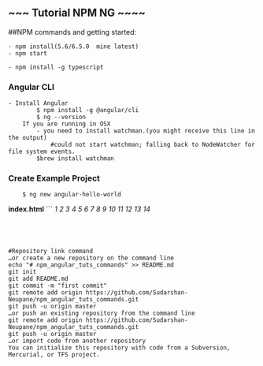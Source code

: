 ## ~~~ Tutorial NPM NG ~~~~
##NPM commands and getting started:

	- npm install(5.6/6.5.0  mine latest)
	- npm start
	
	- npm install -g typescript
	
### Angular CLI

	- Install Angular
			$ npm install -g @angular/cli
			$ ng --version
	    If you are running in OSX
			- you need to install watchman.(you might receive this line in the output)
				#could not start watchman; falling back to NodeWatcher for file system events.
			$brew install watchman
	
### Create Example Project

		$ ng new angular-hello-world
		
**index.html**
	```
	_1 <!doctype html>
	2 <html lang="en">
	3 <head>
	4 <meta charset="utf-8">
	5 <title>AngularHelloWorld</title>
	6 <base href="/">
	7
	8 <meta name="viewport" content="width=device-width, initial-scale=1">
	9 <link rel="icon" type="image/x-icon" href="favicon.ico">
	10 </head>
	11 <body>
	12 <app-root></app-root>
	13 </body>
	14 </html>_
```




#Repository link command 
…or create a new repository on the command line
echo "# npm_angular_tuts_commands" >> README.md
git init
git add README.md
git commit -m "first commit"
git remote add origin https://github.com/Sudarshan-Neupane/npm_angular_tuts_commands.git
git push -u origin master
…or push an existing repository from the command line
git remote add origin https://github.com/Sudarshan-Neupane/npm_angular_tuts_commands.git
git push -u origin master
…or import code from another repository
You can initialize this repository with code from a Subversion, Mercurial, or TFS project.
